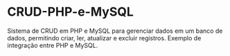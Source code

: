 # CRUD-PHP-e-MySQL
Sistema de CRUD em PHP e MySQL para gerenciar dados em um banco de dados, permitindo criar, ler, atualizar e excluir registros. Exemplo de integração entre PHP e MySQL.
